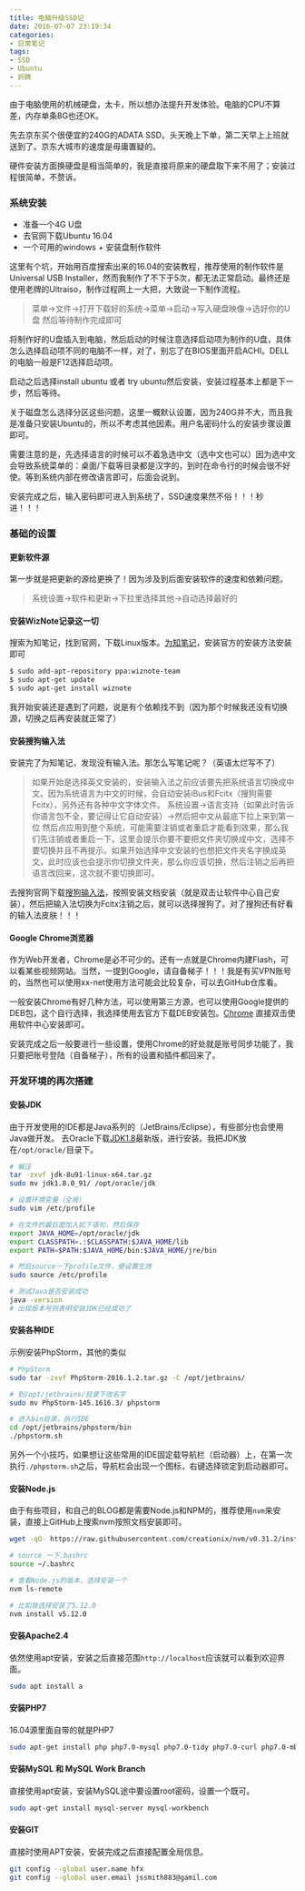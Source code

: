 ```yaml
---
title: 电脑升级SSD记
date: 2016-07-07 23:19:34
categories:
- 日常笔记
tags:
- SSD
- Ubuntu
- 折腾
---
```

由于电脑使用的机械硬盘，太卡，所以想办法提升开发体验。电脑的CPU不算差，内存单条8G也还OK。

先去京东买个很便宜的240G的ADATA SSD。头天晚上下单，第二天早上上班就送到了。京东大城市的速度是毋庸置疑的。

硬件安装方面换硬盘是相当简单的，我是直接将原来的硬盘取下来不用了；安装过程很简单，不赘诉。
<!--more-->


### 系统安装

* 准备一个4G U盘
* 去官网下载Ubuntu 16.04
* 一个可用的windows + 安装盘制作软件

这里有个坑，开始用百度搜索出来的16.04的安装教程，推荐使用的制作软件是 Universal USB Installer，然而我制作了不下于5次，都无法正常启动。最终还是使用老牌的Ultraiso，制作过程网上一大把，大致说一下制作流程。

> 菜单->文件->打开下载好的系统->菜单->启动->写入硬盘映像->选好你的U盘 然后等待制作完成即可

将制作好的U盘插入到电脑，然后启动的时候注意选择启动项为制作的U盘，具体怎么选择启动项不同的电脑不一样，对了，别忘了在BIOS里面开启ACHI。DELL的电脑一般是F12选择启动项。

启动之后选择install ubuntu 或者 try ubuntu然后安装，安装过程基本上都是下一步，然后等待。

关于磁盘怎么选择分区这些问题，这里一概默认设置，因为240G并不大，而且我是准备只安装Ubuntu的，所以不考虑其他因素。用户名密码什么的安装步骤设置即可。

需要注意的是，先选择语言的时候可以不着急选中文（选中文也可以）因为选中文会导致系统菜单的：桌面/下载等目录都是汉字的，到时在命令行的时候会很不好使。等到系统内部在修改语言即可，后面会说到。

安装完成之后，输入密码即可进入到系统了，SSD速度果然不俗！！！秒进！！！


### 基础的设置
#### 更新软件源

第一步就是把更新的源给更换了！因为涉及到后面安装软件的速度和依赖问题。

> 系统设置->软件和更新->下拉里选择其他->自动选择最好的



#### 安装WizNote记录这一切

搜索为知笔记，找到官网，下载Linux版本。[为知笔记](http://www.wiz.cn/wiznote-linux.html)，安装官方的安装方法安装即可

```bash
$ sudo add-apt-repository ppa:wiznote-team
$ sudo apt-get update
$ sudo apt-get install wiznote
```

我开始安装还是遇到了问题，说是有个依赖找不到（因为那个时候我还没有切换源，切换之后再安装就正常了）



#### 安装搜狗输入法

安装完了为知笔记，发现没有输入法。那怎么写笔记呢？（英语太烂写不了）

> 如果开始是选择英文安装的，安装输入法之前应该要先把系统语言切换成中文。因为系统语言为中文的时候，会自动安装iBus和Fcitx（搜狗需要Fcitx），另外还有各种中文字体文件。
> 系统设置->语言支持（如果此时告诉你语言包不全，要记得让它自动安装）->然后把中文从最底下拉上来到第一位
> 然后点应用到整个系统，可能需要注销或者重启才能看到效果，那么我们先注销或者重启一下。这里会提示你要不要把文件夹切换成中文，选择不要切换并且不再提示。如果开始选择中文安装的也想把文件夹名字换成英文，此时应该也会提示你切换文件夹，那么你应该切换，然后注销之后再把语言改回来，这次就不要切换即可。

去搜狗官网下载[搜狗输入法](http://pinyin.sogou.com/linux/help.php)，按照安装文档安装（就是双击让软件中心自己安装），然后把输入法切换为Fcitx注销之后，就可以选择搜狗了。对了搜狗还有好看的输入法皮肤！！！



#### Google Chrome浏览器

作为Web开发者，Chrome是必不可少的。还有一点就是Chrome内建Flash，可以看某些视频网站。当然，一提到Google，请自备梯子！！！我是有买VPN账号的，当然也可以使用xx-net使用方法可能会比较复杂，可以去GitHub仓库看。

一般安装Chrome有好几种方法，可以使用第三方源，也可以使用Google提供的DEB包，这个自行选择，我选择使用去官方下载DEB安装包。[Chrome](https://dl.google.com/linux/direct/google-chrome-stable_current_amd64.deb) 直接双击使用软件中心安装即可。

安装完成之后一般要进行一些设置，使用Chrome的好处就是账号同步功能了，我只要把账号登陆（自备梯子），所有的设置和插件都回来了。



### 开发环境的再次搭建
#### 安装JDK

由于开发使用的IDE都是Java系列的（JetBrains/Eclipse），有些部分也会使用Java做开发。
去Oracle下载[JDK1.8](http://www.oracle.com/technetwork/java/javase/downloads/index.html)最新版，进行安装。我把JDK放在`/opt/oracle/`目录下。

```bash
# 解压
tar -zxvf jdk-8u91-linux-x64.tar.gz
sudo mv jdk1.8.0_91/ /opt/oracle/jdk

# 设置环境变量（全局）
sudo vim /etc/profile

# 在文件的最后面加入如下语句，然后保存
export JAVA_HOME=/opt/oracle/jdk
export CLASSPATH=.:$CLASSPATH:$JAVA_HOME/lib
export PATH=$PATH:$JAVA_HOME/bin:$JAVA_HOME/jre/bin

# 然后source一下profile文件，使设置生效
sudo source /etc/profile

# 测试Java是否安装成功
java -version
# 出现版本号则表明安装JDK已经成功了
```


#### 安装各种IDE

示例安装PhpStorm，其他的类似

```bash
# PhpStorm
sudo tar -zxvf PhpStorm-2016.1.2.tar.gz -C /opt/jetbrains/

# 到/opt/jetbrains/目录下改名字
sudo mv PhpStorm-145.1616.3/ phpstorm

# 进入bin目录，执行IDE
cd /opt/jetbrains/phpstorm/bin
./phpstorm.sh
```
另外一个小技巧，如果想让这些常用的IDE固定载导航栏（启动器）上，在第一次执行`./phpstorm.sh`之后，导航栏会出现一个图标，右键选择锁定到启动器即可。


#### 安装Node.js

由于有些项目，和自己的BLOG都是需要Node.js和NPM的，推荐使用`nvm`来安装，直接上GitHub上搜索nvm按照文档安装即可。
```bash
wget -qO- https://raw.githubusercontent.com/creationix/nvm/v0.31.2/install.sh | bash

# source 一下.bashrc
source ~/.bashrc

# 查看Node.js的版本，选择安装一个
nvm ls-remote

# 比如我选择安装了5.12.0
nvm install v5.12.0
```


#### 安装Apache2.4

依然使用apt安装，安装之后直接范围`http://localhost`应该就可以看到欢迎界面。
```bash
sudo apt install a
```

#### 安装PHP7

16.04源里面自带的就是PHP7

```bash
sudo apt-get install php php7.0-mysql php7.0-tidy php7.0-curl php7.0-mbstring
```


#### 安装MySQL 和 MySQL Work Branch
直接使用apt安装，安装MySQL途中要设置root密码，设置一个既可。
```bash
sudo apt-get install mysql-server mysql-workbench
```

#### 安装GIT
直接时使用APT安装，安装完成之后直接配置全局信息。
```bash
git config --global user.name hfx
git config --global user.email jssmith883@gamil.com
```